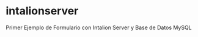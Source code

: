 intalionserver
==============

Primer Ejemplo de Formulario con  Intalion Server y Base de Datos MySQL
